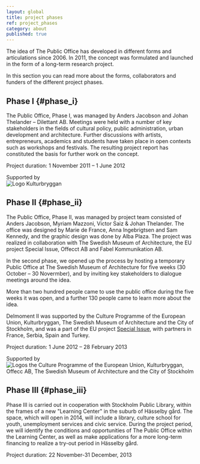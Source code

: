 ```yaml
---
layout: global
title: project phases
ref: project_phases
category: about
published: true
---
```


The idea of The Public Office has developed in different forms and articulations since 2006. In 2011, the concept was formulated and launched in the form of a long-term research project.   

In this section you can read more about the forms, collaborators and funders of the different project phases.

## Phase I {#phase_i}

The Public Office, Phase I, was managed by Anders Jacobson and Johan Thelander – Dilettant AB. Meetings were held with a number of key stakeholders in the fields of cultural policy, public administration, urban development and architecture. Further discussions with artists, entrepreneurs, academics and students have taken place in open contexts such as workshops and festivals. The resulting project report has constituted the basis for further work on the concept.  

Project duration: 1 November 2011 – 1 June 2012    

Supported by   
![Logo Kulturbryggan](http://allmannakontoret.se/assets/img/kb.png)

## Phase II {#phase_ii}

The Public Office, Phase II, was managed by project team consisted of Anders Jacobson, Myriam Mazzoni, Victor Saiz & Johan Thelander. The office was designed by Marie de France, Anna Ingebrigtsen and Sam Kennedy, and the graphic design was done by Alba Plaza. The project was realized in collaboration with The Swedish Museum of Architecture, the EU project Special Issue, Offecct AB and Fabel Kommunikation AB.

In the second phase, we opened up the process by hosting a temporary Public Office at The Swedish Museum of Architecture for five weeks (30 October – 30 Novermber), and by inviting key stakeholders to dialogue meetings around the idea. 

More than two hundred people came to use the public office during the five weeks it was open, and a further 130 people came to learn more about the idea.

Delmoment II was supported by the Culture Programme of the European Union, Kulturbryggan, The Swedish Museum of Architecture and the City of Stockholm, and was a part of the EU project [Special Issue](http://specialissue.eu), with partners in France, Serbia, Spain and Turkey. 

Project duration: 1 June 2012 – 28 February 2013

Supported by  
![Logos the Culture Programme of the European Union, Kulturbryggan, Offecc AB, The Swedish Museum of Architecture and the City of Stockholm](http://allmannakontoret.se/assets/img/logos.png)

## Phase III {#phase_iii}
Phase III is carried out in cooperation with Stockholm Public Library, within the frames of a new "Learning Center" in the suburb of Hässelby gård. The space, which will open in 2014, will include a library, culture school for youth, unemployment services and civic service. During the project period, we will identify the conditions and opportunities of The Public Office within the Learning Center, as well as make applications for a more long-term financing to realize a try-out period in Hässelby gård.

Project duration: 22 November-31 December, 2013